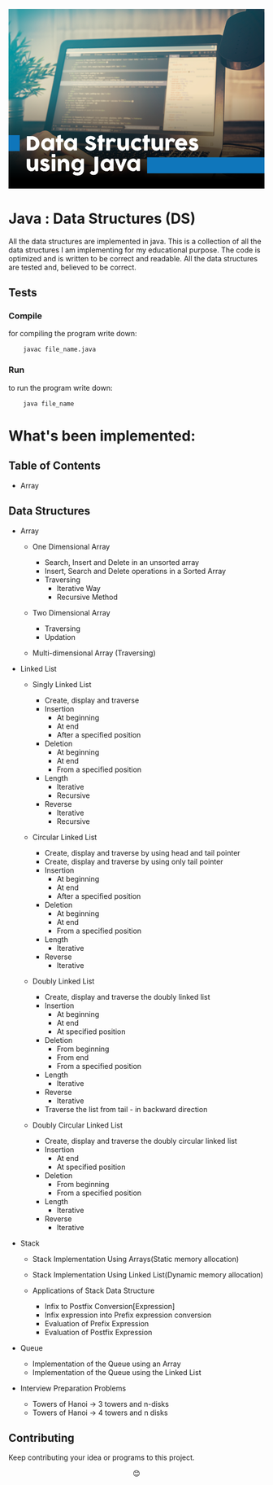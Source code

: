 <p align="center"><img src="pictures/DS.png"></p>

# Java : Data Structures (DS)
All the data structures are implemented in java.
This is a collection of all the data structures I am implementing for my educational purpose. The code is optimized and is written to be correct and readable. All the data structures are tested and, believed to be correct.

## Tests

### Compile
for compiling the program write down:
```
	javac file_name.java
```

### Run
to run the program write down:
```
	java file_name
```

# What's been implemented:

## Table of Contents

- Array

## Data Structures

- Array

	- One Dimensional Array
		- Search, Insert and Delete in an unsorted array
		- Insert, Search and Delete operations in a Sorted Array
		- Traversing 
			- Iterative Way
			- Recursive Method

	- Two Dimensional Array
		- Traversing
		- Updation

	- Multi-dimensional Array (Traversing)

- Linked List

	- Singly Linked List
		- Create, display and traverse
		- Insertion
			- At beginning
			- At end
			- After a specified position
		- Deletion
			- At beginning
			- At end
			- From a specified position
		- Length
			- Iterative
			- Recursive
		- Reverse
			- Iterative
			- Recursive

	- Circular Linked List
		- Create, display and traverse by using head and tail pointer
		- Create, display and traverse by using only tail pointer
		- Insertion
			- At beginning
			- At end
			- After a specified position
		- Deletion
			- At beginning
			- At end
			- From a specified position
		- Length
			- Iterative
		- Reverse
			- Iterative

	- Doubly Linked List
		- Create, display and traverse the doubly linked list
		- Insertion
			- At beginning
			- At end
			- At specified position
		- Deletion
			- From beginning
			- From end
			- From a specified position
		- Length
			- Iterative
		- Reverse
			- Iterative
		- Traverse the list from tail - in backward direction

	- Doubly Circular Linked List
		- Create, display and traverse the doubly circular linked list
		- Insertion
			- At end
			- At specified position
		- Deletion
			- From beginning
			- From a specified position
		- Length
			- Iterative
		- Reverse
			- Iterative

- Stack

	- Stack Implementation Using Arrays(Static memory allocation)
	- Stack Implementation Using Linked List(Dynamic memory allocation)

	- Applications of Stack Data Structure

		- Infix to Postfix Conversion[Expression]
		- Infix expression into Prefix expression conversion
		- Evaluation of Prefix Expression
		- Evaluation of Postfix Expression

- Queue

	- Implementation of the Queue using an Array
	- Implementation of the Queue using the Linked List


- Interview Preparation Problems

	- Towers of Hanoi -> 3 towers and n-disks
	- Towers of Hanoi -> 4 towers and n disks

## Contributing
Keep contributing your idea or programs to this project.

<p align="center">😊</p>